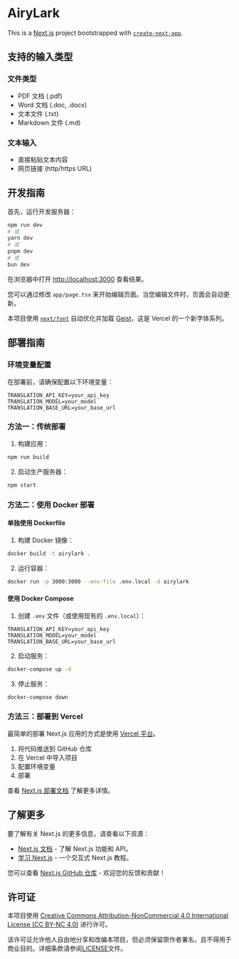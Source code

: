 # AiryLark

This is a [Next.js](https://nextjs.org) project bootstrapped with [`create-next-app`](https://nextjs.org/docs/app/api-reference/cli/create-next-app).

## 支持的输入类型

### 文件类型

- PDF 文档 (.pdf)
- Word 文档 (.doc, .docx)
- 文本文件 (.txt)
- Markdown 文件 (.md)

### 文本输入

- 直接粘贴文本内容
- 网页链接 (http/https URL)

## 开发指南

首先，运行开发服务器：

```bash
npm run dev
# 或
yarn dev
# 或
pnpm dev
# 或
bun dev
```

在浏览器中打开 [http://localhost:3000](http://localhost:3000) 查看结果。

您可以通过修改 `app/page.tsx` 来开始编辑页面。当您编辑文件时，页面会自动更新。

本项目使用 [`next/font`](https://nextjs.org/docs/app/building-your-application/optimizing/fonts) 自动优化并加载 [Geist](https://vercel.com/font)，这是 Vercel 的一个新字体系列。

## 部署指南

### 环境变量配置

在部署前，请确保配置以下环境变量：

```
TRANSLATION_API_KEY=your_api_key
TRANSLATION_MODEL=your_model
TRANSLATION_BASE_URL=your_base_url
```

### 方法一：传统部署

1. 构建应用：

```bash
npm run build
```

2. 启动生产服务器：

```bash
npm start
```

### 方法二：使用 Docker 部署

#### 单独使用 Dockerfile

1. 构建 Docker 镜像：

```bash
docker build -t airylark .
```

2. 运行容器：

```bash
docker run -p 3000:3000 --env-file .env.local -d airylark
```

#### 使用 Docker Compose

1. 创建 `.env` 文件（或使用现有的 `.env.local`）：

```
TRANSLATION_API_KEY=your_api_key
TRANSLATION_MODEL=your_model
TRANSLATION_BASE_URL=your_base_url
```

2. 启动服务：

```bash
docker-compose up -d
```

3. 停止服务：

```bash
docker-compose down
```

### 方法三：部署到 Vercel

最简单的部署 Next.js 应用的方式是使用 [Vercel 平台](https://vercel.com/new?utm_medium=default-template&filter=next.js&utm_source=create-next-app&utm_campaign=create-next-app-readme)。

1. 将代码推送到 GitHub 仓库
2. 在 Vercel 中导入项目
3. 配置环境变量
4. 部署

查看 [Next.js 部署文档](https://nextjs.org/docs/app/building-your-application/deploying) 了解更多详情。

## 了解更多

要了解有关 Next.js 的更多信息，请查看以下资源：

- [Next.js 文档](https://nextjs.org/docs) - 了解 Next.js 功能和 API。
- [学习 Next.js](https://nextjs.org/learn) - 一个交互式 Next.js 教程。

您可以查看 [Next.js GitHub 仓库](https://github.com/vercel/next.js) - 欢迎您的反馈和贡献！

## 许可证

本项目使用 [Creative Commons Attribution-NonCommercial 4.0 International License (CC BY-NC 4.0)](LICENSE) 进行许可。

该许可证允许他人自由地分享和改编本项目，但必须保留原作者署名，且不得用于商业目的。详细条款请参阅[LICENSE](LICENSE)文件。
